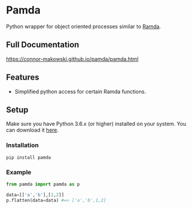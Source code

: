 Pamda
==========
Python wrapper for object oriented processes similar to [Ramda](https://ramdajs.com/docs/).


Full Documentation
--------
https://connor-makowski.github.io/pamda/pamda.html

Features
--------

- Simplified python access for certain Ramda functions.

Setup
----------

Make sure you have Python 3.6.x (or higher) installed on your system. You can download it [here](https://www.python.org/downloads/).

### Installation

```
pip install pamda
```

### Example
```py
from pamda import pamda as p

data=[['a','b'],[1,2]]
p.flatten(data=data) #=> ['a','b',1,2]
```
